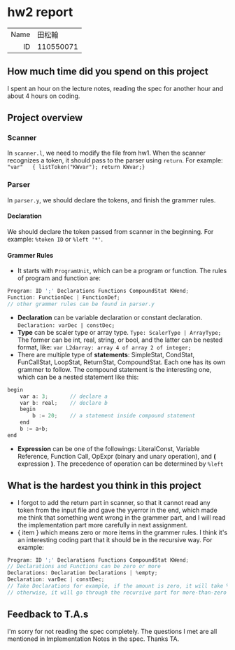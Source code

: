 # hw2 report

|||
|-:|:-|
|Name|田松翰|
|ID|110550071|

## How much time did you spend on this project

I spent an hour on the lecture notes, reading the spec for another hour and about 4 hours on coding.

## Project overview

### Scanner
In `scanner.l`, we need to modify the file from hw1. When the scanner recognizes a token, it should pass to the parser using `return`. For example:
`"var"   { listToken("KWvar"); return KWvar;}`

### Parser
In `parser.y`, we should declare the tokens, and finish the grammer rules.
#### Declaration
We should declare the token passed from scanner in the beginning. For example: `%token ID` or `%left '*'`.
#### Grammer Rules
- It starts with `ProgramUnit`, which can be a program or function. The rules of program and function are:
```c++
Program: ID ';' Declarations Functions CompoundStat KWend;
Function: FunctionDec | FunctionDef;
// other grammer rules can be found in parser.y
```
- **Declaration** can be variable declaration or constant declaration. `Declaration: varDec | constDec;`
- **Type** can be scaler type or array type. `Type: ScalerType | ArrayType;` The former can be int, real, string, or bool, and the latter can be nested format, like: `var L2darray: array 4 of array 2 of integer;`
- There are multiple type of **statements**: SimpleStat, CondStat, FunCallStat, LoopStat, ReturnStat, CompoundStat. Each one has its own grammer to follow. The compound statement is the interesting one, which can be a nested statement like this:
```c
begin
    var a: 3;       // declare a
    var b: real;    // declare b
    begin            
        b := 20;    // a statement inside compound statement
    end              
    b := a+b;
end
```
- **Expression** can be one of the followings: LiteralConst, Variable Reference, Function Call, OpExpr (binary and unary operation), and **(** expression **)**. The precedence of operation can be determined by `%left`

## What is the hardest you think in this project

- I forgot to add the return part in scanner, so that it cannot read any token from the input file and gave the yyerror in the end, which made me think that something went wrong in the grammer part, and I will read the implementation part more carefully in next assignment.
- { item } which means zero or more items in the grammer rules. I think it's an interesting coding part that it should be in the recursive way. For example: 
```c
Program: ID ';' Declarations Functions CompoundStat KWend;
// Declarations and Functions can be zero or more
Declarations: Declaration Declarations | %empty;
Declaration: varDec | constDec;
// Take Declarations for example, if the amount is zero, it will take %empty, 
// otherwise, it will go through the recursive part for more-than-zero amount.

```

## Feedback to T.A.s

I'm sorry for not reading the spec completely. The questions I met are all mentioned in Implementation Notes in the spec. Thanks TA.